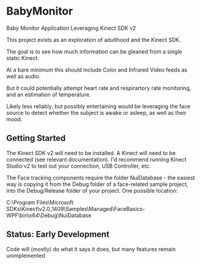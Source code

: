# BabyMonitor
Baby Monitor Application Leveraging Kinect SDK v2

This project exists as an exploration of adulthood and the Kinect SDK.

The goal is to see how much information can be gleaned from a single static Kinect.

At a bare minimum this should include Color and Infrared Video feeds as well as audio.

But it could potentially attempt heart rate and respirartory rate monitoring, and an estimation of temperature.

Likely less reliably, but possibly entertaining would be leveraging the face source to detect whether the subject
is awake or asleep, as well as their mood.

## Getting Started
The Kinect SDK v2 will need to be installed.  A Kinect will need to be connected (see relevant documentation).  I'd recommend running Kinect Studio v2 to test out your connection, USB Controller, etc.

The Face tracking components require the folder NuiDatabase - the easiest way is copying it from the Debug folder of a face-related sample project, into the Debug/Release folder of your project.  One possible location:

C:\Program Files\Microsoft SDKs\Kinect\v2.0_1409\Samples\Managed\FaceBasics-WPF\bin\x64\Debug\NuiDatabase

## Status: Early Development
Code will (mostly) do what it says it does, but many features remain unimplemented
